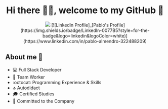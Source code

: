 <div align="center">
  <h1>Hi there 🙋‍♂️, welcome to my GitHub 🚀</h1>
  <img src="https://i.imgur.com/9vxIFNj.png">
  [![Linkedin Profile]_[Pablo's Profile](https://img.shields.io/badge/LinkedIn-0077B5?style=for-the-badge&logo=linkedin&logoColor=white)](https://www.linkedin.com/in/pablo-almendro-322488209)
</div>


## About me 📔

- 💻 Full Stack Developer
- 💚 Team Worker
- :octocat: Programming Experience & Skills
- 🔝 Autodidact
- 🎓 Certified Studies
- 🛅 Committed to the Company
  
